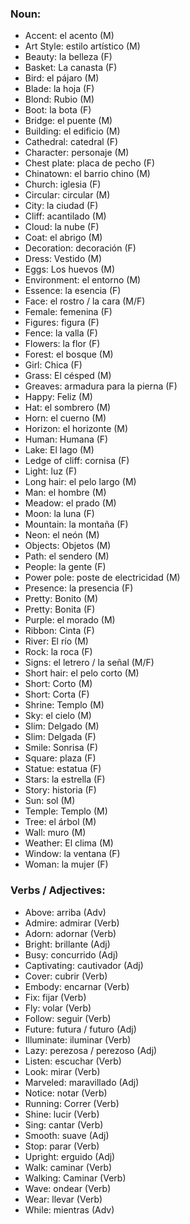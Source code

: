 ### Noun:

- Accent: el acento (M)
- Art Style: estilo artístico (M)
- Beauty: la belleza (F)
- Basket: La canasta (F)
- Bird: el pájaro (M)
- Blade: la hoja (F)
- Blond: Rubio (M)
- Boot: la bota (F)
- Bridge: el puente (M)
- Building: el edificio (M)
- Cathedral: catedral (F)
- Character: personaje (M)
- Chest plate: placa de pecho (F)
- Chinatown: el barrio chino (M)
- Church: iglesia (F)
- Circular: circular (M)
- City: la ciudad (F)
- Cliff: acantilado (M)
- Cloud: la nube (F)
- Coat: el abrigo (M)
- Decoration: decoración (F)
- Dress: Vestido (M)
- Eggs: Los huevos (M)
- Environment: el entorno (M)
- Essence: la esencia (F)
- Face: el rostro / la cara (M/F)
- Female: femenina (F)
- Figures: figura (F)
- Fence: la valla (F)
- Flowers: la flor (F)
- Forest: el bosque (M)
- Girl: Chica (F)
- Grass: El césped (M)
- Greaves: armadura para la pierna (F)
- Happy: Feliz (M)
- Hat: el sombrero (M)
- Horn: el cuerno (M)
- Horizon: el horizonte (M)
- Human: Humana (F)
- Lake: El lago (M)
- Ledge of cliff: cornisa (F)
- Light: luz (F)
- Long hair: el pelo largo (M)
- Man: el hombre (M)
- Meadow: el prado (M)
- Moon: la luna (F)
- Mountain: la montaña (F)
- Neon: el neón (M)
- Objects: Objetos (M)
- Path: el sendero (M)
- People: la gente (F)
- Power pole: poste de electricidad (M)
- Presence: la presencia (F)
- Pretty: Bonito (M)
- Pretty: Bonita (F)
- Purple: el morado (M)
- Ribbon: Cinta (F)
- River: El río (M)
- Rock: la roca (F)
- Signs: el letrero / la señal (M/F)
- Short hair: el pelo corto (M)
- Short: Corto (M)
- Short: Corta (F)
- Shrine: Templo (M)
- Sky: el cielo (M)
- Slim: Delgado (M)
- Slim: Delgada (F)
- Smile: Sonrisa (F)
- Square: plaza (F)
- Statue: estatua (F)
- Stars: la estrella (F)
- Story: historia (F)
- Sun: sol (M)
- Temple: Templo (M)
- Tree: el árbol (M)
- Wall: muro (M)
- Weather: El clima (M)
- Window: la ventana (F)
- Woman: la mujer (F)

### Verbs / Adjectives:
- Above: arriba (Adv)
- Admire: admirar (Verb)
- Adorn: adornar (Verb)
- Bright: brillante (Adj)
- Busy: concurrido (Adj)
- Captivating: cautivador (Adj)
- Cover: cubrir (Verb)
- Embody: encarnar (Verb)
- Fix: fijar (Verb)
- Fly: volar (Verb)
- Follow: seguir (Verb)
- Future: futura / futuro (Adj)
- Illuminate: iluminar (Verb)
- Lazy: perezosa / perezoso (Adj)
- Listen: escuchar (Verb)
- Look: mirar (Verb)
- Marveled: maravillado (Adj)
- Notice: notar (Verb)
- Running: Correr (Verb)
- Shine: lucir (Verb)
- Sing: cantar (Verb)
- Smooth: suave (Adj)
- Stop: parar (Verb)
- Upright: erguido (Adj)
- Walk: caminar (Verb)
- Walking: Caminar (Verb)
- Wave: ondear (Verb)
- Wear: llevar (Verb)
- While: mientras (Adv)